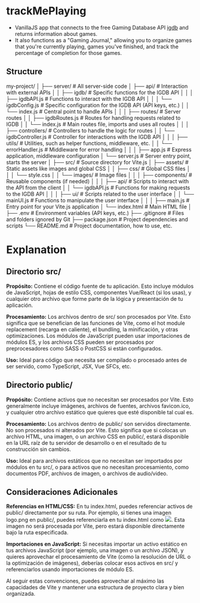# trackMePlaying

- VanillaJS app that connects to the free Gaming Database API [igdb](https://www.igdb.com/api) and returns information about games.
- It also functions as a "Gaming Journal," allowing you to organize games that you're currently playing, games you've finished, and track the percentage of completion for those games.

## Structure

my-project/
│
├── server/                           # All server-side code
│   ├── api/                          # Interaction with external APIs
│   │   ├── igdb/                     # Specific functions for the IGDB API
│   │   │   ├── igdbAPI.js            # Functions to interact with the IGDB API
│   │   │   └── igdbConfig.js         # Specific configuration for the IGDB API (API keys, etc.)
│   │   └── index.js                  # Central point to handle APIs
│   │
│   ├── routes/                       # Server routes
│   │   ├── igdbRoutes.js             # Routes for handling requests related to IGDB
│   │   └── index.js                  # Main routes file, imports and uses all routes
│   │
│   ├── controllers/                  # Controllers to handle the logic for routes
│   │   └── igdbController.js         # Controller for interactions with the IGDB API
│   │
│   ├── utils/                        # Utilities, such as helper functions, middleware, etc.
│   │   └── errorHandler.js           # Middleware for error handling
│   │
│   ├── app.js                        # Express application, middleware configuration
│   └── server.js                     # Server entry point, starts the server
│
├── src/                              # Source directory for Vite.js
│   ├── assets/                       # Static assets like images and global CSS
│   │   ├── css/                      # Global CSS files
│   │   │   └── style.css
│   │   └── images/                   # Image files
│   │
│   ├── components/                   # Reusable components (if needed)
│   │
│   ├── api/                          # Scripts to interact with the API from the client
│   │   └── igdbAPI.js                # Functions for making requests to the IGDB API
│   │
│   ├── ui/                           # Scripts related to the user interface
│   │   └── mainUI.js                 # Functions to manipulate the user interface
│   │
│   ├── main.js                       # Entry point for your Vite.js application
│   └── index.html                    # Main HTML file
│
├── .env                              # Environment variables (API keys, etc.)
├── .gitignore                        # Files and folders ignored by Git
├── package.json                      # Project dependencies and scripts
└── README.md                         # Project documentation, how to use, etc.

# Explanation

## Directorio src/

**Propósito:** Contiene el código fuente de tu aplicación. Esto incluye módulos de JavaScript, hojas de estilo CSS, componentes Vue/React (si los usas), y cualquier otro archivo que forme parte de la lógica y presentación de tu aplicación.

**Procesamiento:** Los archivos dentro de src/ son procesados por Vite. Esto significa que se benefician de las funciones de Vite, como el hot module replacement (recarga en caliente), el bundling, la minificación, y otras optimizaciones. Los módulos de JavaScript pueden usar importaciones de módulos ES, y los archivos CSS pueden ser procesados por preprocesadores como SASS o PostCSS si están configurados.

**Uso:** Ideal para código que necesita ser compilado o procesado antes de ser servido, como TypeScript, JSX, Vue SFCs, etc.

## Directorio public/

**Propósito:** Contiene activos que no necesitan ser procesados por Vite. Esto generalmente incluye imágenes, archivos de fuentes, archivos favicon.ico, y cualquier otro archivo estático que quieres que esté disponible tal cual es.

**Procesamiento:** Los archivos dentro de public/ son servidos directamente. No son procesados ni alterados por Vite. Esto significa que si colocas un archivo HTML, una imagen, o un archivo CSS en public/, estará disponible en la URL raíz de tu servidor de desarrollo o en el resultado de tu construcción sin cambios.

**Uso:** Ideal para archivos estáticos que no necesitan ser importados por módulos en tu src/, o para activos que no necesitan procesamiento, como documentos PDF, archivos de imagen, o archivos de audio/video.

## Consideraciones Adicionales

**Referencias en HTML/CSS:** En tu index.html, puedes referenciar activos de public/ directamente por su ruta. Por ejemplo, si tienes una imagen logo.png en public/, puedes referenciarla en tu index.html como <img src="/logo.png" />. Esta imagen no será procesada por Vite, pero estará disponible directamente bajo la ruta especificada.

**Importaciones en JavaScript:** Si necesitas importar un activo estático en tus archivos JavaScript (por ejemplo, una imagen o un archivo JSON), y quieres aprovechar el procesamiento de Vite (como la resolución de URL o la optimización de imágenes), deberías colocar esos activos en src/ y referenciarlos usando importaciones de módulo ES.

Al seguir estas convenciones, puedes aprovechar al máximo las capacidades de Vite y mantener una estructura de proyecto clara y bien organizada.








